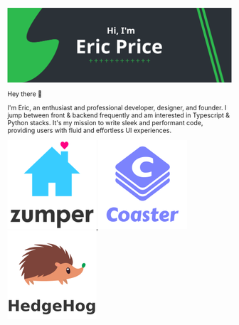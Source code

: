 ![Eric'c Github Banner](./banner.svg)

Hey there 👋

I'm Eric, an enthusiast and professional developer, designer, and founder. I jump between front & backend frequently and am interested in Typescript & Python stacks. It's my mission to write sleek and performant code, providing users with fluid and effortless UI experiences.


<span>
    <a href="https://zumper.com" >
        <img src="./zumper.png" />
    </a>
    <a href="https://play.google.com/store/apps/details?id=com.eprice122.coaster">
        <img src="./coaster.png" />
    </a>
    <a href="https://hedgehog.market" >
        <img src="./hedgehog.png" />
    </a>
</span>


